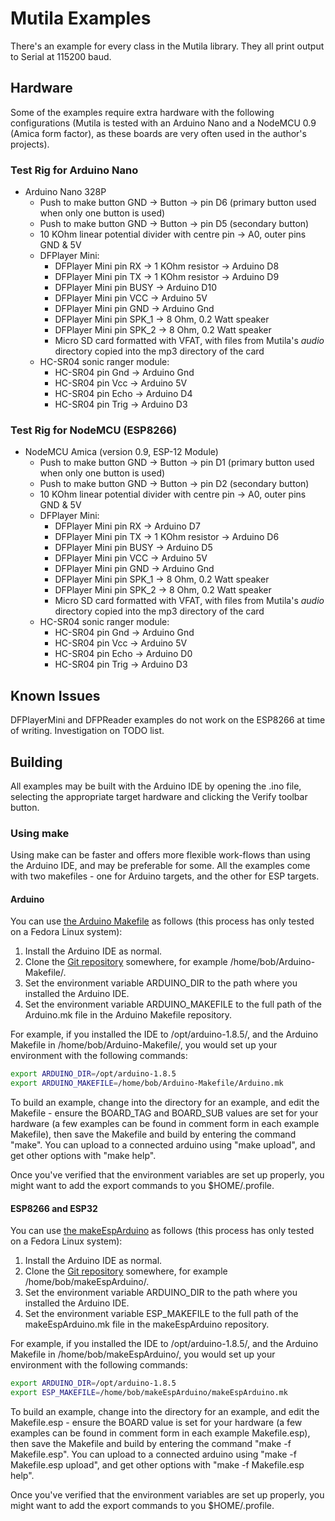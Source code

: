 # Mutila Examples

There's an example for every class in the Mutila library. They all print output to Serial at 115200 baud.

## Hardware

Some of the examples require extra hardware with the following configurations (Mutila is tested with an Arduino Nano and a NodeMCU 0.9 (Amica form factor), as these boards are very often used in the author's projects).

### Test Rig for Arduino Nano

- Arduino Nano 328P
    - Push to make button GND -> Button -> pin D6 (primary button used when only one button is used)
    - Push to make button GND -> Button -> pin D5 (secondary button)
    - 10 KOhm linear potential divider with centre pin -> A0, outer pins GND & 5V
    - DFPlayer Mini:
        - DFPlayer Mini pin RX -> 1 KOhm resistor -> Arduino D8
        - DFPlayer Mini pin TX -> 1 KOhm resistor -> Arduino D9
        - DFPlayer Mini pin BUSY -> Arduino D10
        - DFPlayer Mini pin VCC -> Arduino 5V
        - DFPlayer Mini pin GND -> Arduino Gnd
        - DFPlayer Mini pin SPK_1 -> 8 Ohm, 0.2 Watt speaker
        - DFPlayer Mini pin SPK_2 -> 8 Ohm, 0.2 Watt speaker
        - Micro SD card formatted with VFAT, with files from Mutila's *audio* directory copied into the mp3 directory of the card
    - HC-SR04 sonic ranger module:
        - HC-SR04 pin Gnd -> Arduino Gnd
        - HC-SR04 pin Vcc -> Arduino 5V
        - HC-SR04 pin Echo -> Arduino D4
        - HC-SR04 pin Trig -> Arduino D3

### Test Rig for NodeMCU (ESP8266)

- NodeMCU Amica (version 0.9, ESP-12 Module)
    - Push to make button GND -> Button -> pin D1 (primary button used when only one button is used)
    - Push to make button GND -> Button -> pin D2 (secondary button)
    - 10 KOhm linear potential divider with centre pin -> A0, outer pins GND & 5V
    - DFPlayer Mini:
        - DFPlayer Mini pin RX -> Arduino D7
        - DFPlayer Mini pin TX -> 1 KOhm resistor -> Arduino D6
        - DFPlayer Mini pin BUSY -> Arduino D5
        - DFPlayer Mini pin VCC -> Arduino 5V
        - DFPlayer Mini pin GND -> Arduino Gnd
        - DFPlayer Mini pin SPK_1 -> 8 Ohm, 0.2 Watt speaker
        - DFPlayer Mini pin SPK_2 -> 8 Ohm, 0.2 Watt speaker
        - Micro SD card formatted with VFAT, with files from Mutila's *audio* directory copied into the mp3 directory of the card
    - HC-SR04 sonic ranger module:
        - HC-SR04 pin Gnd -> Arduino Gnd
        - HC-SR04 pin Vcc -> Arduino 5V
        - HC-SR04 pin Echo -> Arduino D0
        - HC-SR04 pin Trig -> Arduino D3

## Known Issues

DFPlayerMini and DFPReader examples do not work on the ESP8266 at time of writing. Investigation on TODO list.

## Building

All examples may be built with the Arduino IDE by opening the .ino file, selecting the appropriate target hardware and clicking the Verify toolbar button.

### Using make

Using make can be faster and offers more flexible work-flows than using the Arduino IDE, and may be preferable for some. All the examples come with two makefiles - one for Arduino targets, and the other for ESP targets.

#### Arduino

You can use [the Arduino Makefile](https://github.com/sudar/Arduino-Makefile) as follows (this process has only tested on a Fedora Linux system):

1. Install the Arduino IDE as normal.
2. Clone the [Git repository](https://github.com/sudar/Arduino-Makefile.git) somewhere, for example /home/bob/Arduino-Makefile/. 
3. Set the environment variable ARDUINO\_DIR to the path where you installed the Arduino IDE.
4. Set the environment variable ARDUINO\_MAKEFILE to the full path of the Arduino.mk file in the Arduino Makefile repository.

For example, if you installed the IDE to /opt/arduino-1.8.5/, and the Arduino Makefile in /home/bob/Arduino-Makefile/, you would set up your environment with the following commands:

```bash
export ARDUINO_DIR=/opt/arduino-1.8.5
export ARDUINO_MAKEFILE=/home/bob/Arduino-Makefile/Arduino.mk
```

To build an example, change into the directory for an example, and edit the Makefile - ensure the BOARD\_TAG and BOARD\_SUB values are set for your hardware (a few examples can be found in comment form in each example Makefile), then save the Makefile and build by entering the command "make". You can upload to a connected arduino using "make upload", and get other options with "make help".

Once you've verified that the environment variables are set up properly, you might want to add the export commands to you $HOME/.profile.

#### ESP8266 and ESP32

You can use [the makeEspArduino](https://github.com/plerup/makeEspArduino) as follows (this process has only tested on a Fedora Linux system):

1. Install the Arduino IDE as normal.
2. Clone the [Git repository](https://github.com/plerup/makeEspArduino.git) somewhere, for example /home/bob/makeEspArduino/.
3. Set the environment variable ARDUINO\_DIR to the path where you installed the Arduino IDE.
4. Set the environment variable ESP\_MAKEFILE to the full path of the makeEspArduino.mk file in the makeEspArduino repository.

For example, if you installed the IDE to /opt/arduino-1.8.5/, and the Arduino Makefile in /home/bob/makeEspArduino/, you would set up your environment with the following commands:

```bash
export ARDUINO_DIR=/opt/arduino-1.8.5
export ESP_MAKEFILE=/home/bob/makeEspArduino/makeEspArduino.mk
```

To build an example, change into the directory for an example, and edit the Makefile.esp - ensure the BOARD value is set for your hardware (a few examples can be found in comment form in each example Makefile.esp), then save the Makefile and build by entering the command "make -f Makefile.esp". You can upload to a connected arduino using "make -f Makefile.esp upload", and get other options with "make -f Makefile.esp help".

Once you've verified that the environment variables are set up properly, you might want to add the export commands to you $HOME/.profile.

